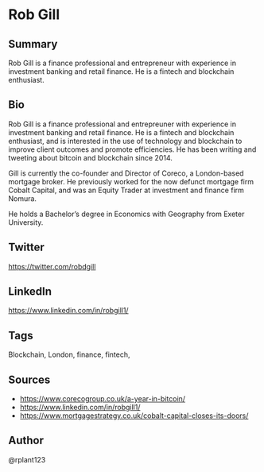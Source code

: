 # Rob Gill

## Summary
Rob Gill is a finance professional and entrepreneur with experience in investment banking and retail finance. He is a fintech and blockchain enthusiast.

## Bio
Rob Gill is a finance professional and entrepreuner with experience in investment banking and retail finance. He is a fintech and blockchain enthusiast, and is interested in the use of technology and blockchain to improve client outcomes and promote efficiencies. He has been writing and tweeting about bitcoin and blockchain since 2014.

Gill is currently the co-founder and Director of Coreco, a London-based mortgage broker. He previously worked for the now defunct mortgage firm Cobalt Capital, and was an Equity Trader at investment and finance firm Nomura.

He holds a Bachelor’s degree in Economics with Geography from Exeter University.

## Twitter
https://twitter.com/robdgill

## LinkedIn
https://www.linkedin.com/in/robgill1/

## Tags
Blockchain, London, finance, fintech,

## Sources
* https://www.corecogroup.co.uk/a-year-in-bitcoin/
* https://www.linkedin.com/in/robgill1/
* https://www.mortgagestrategy.co.uk/cobalt-capital-closes-its-doors/

## Author
@rplant123
